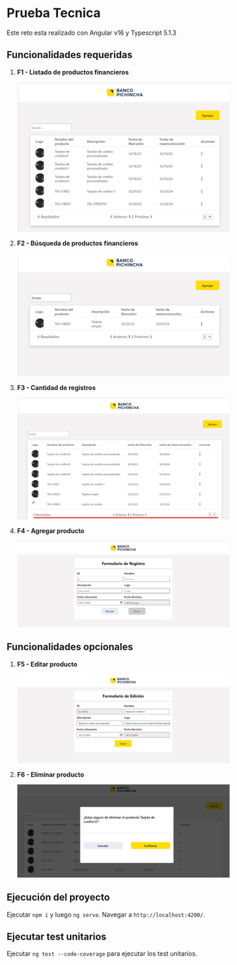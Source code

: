 # Prueba Tecnica
Este reto esta realizado con Angular v16 y Typescript 5.1.3

## Funcionalidades requeridas

1. **F1 - Listado de productos financieros**

    ![Funcionalidad1](images/funcionalidad1.png)

2. **F2 - Búsqueda de productos financieros**

    ![Funcionalidad2](images/funcionalidad2.png)

3. **F3 - Cantidad de registros**

    ![Funcionalidad3](images/funcionalidad3.png)

4. **F4 - Agregar producto**

    ![Funcionalidad4](images/funcionalidad4.png)


## Funcionalidades opcionales

1. **F5 - Editar producto**

    ![Funcionalidad5](images/funcionalidad5.png)

2. **F6 - Eliminar producto**

    ![Funcionalidad4](images/funcionalidad6.png)
    

## Ejecución del proyecto

Ejecutar `npm i` y luego `ng serve`. Navegar a `http://localhost:4200/`. 

## Ejecutar test unitarios

Ejecutar `ng test --code-coverage` para ejecutar los test unitarios. 

